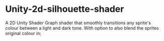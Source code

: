 # Unity-2d-silhouette-shader
A 2D Unity Shader Graph shader that smoothly transitions any sprite's colour between a light and dark tone. With option to also blend the sprites original colour in;
